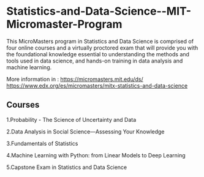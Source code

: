 # Statistics-and-Data-Science--MIT-Micromaster-Program
This MicroMasters program in Statistics and Data Science is comprised of four online courses and a virtually proctored exam that will provide you with the foundational knowledge essential to understanding the methods and tools used in data science, and hands-on training in data analysis and machine learning.

More information in :
https://micromasters.mit.edu/ds/
https://www.edx.org/es/micromasters/mitx-statistics-and-data-science

## Courses
1.Probability - The Science of Uncertainty and Data 

2.Data Analysis in Social Science—Assessing Your Knowledge

3.Fundamentals of Statistics

4.Machine Learning with Python: from Linear Models to Deep Learning

5.Capstone Exam in Statistics and Data Science
